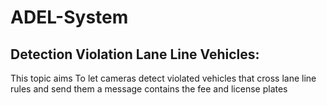 # ADEL-System
















## Detection Violation Lane Line Vehicles:
This topic aims To let cameras detect violated vehicles that cross lane line rules and send them a message contains the fee and license plates 
